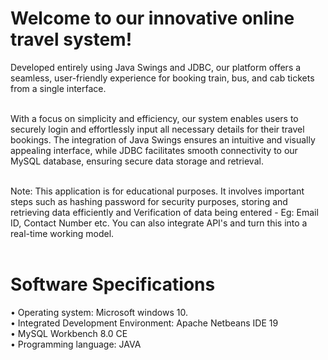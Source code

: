 # Welcome to our innovative online travel system!<br>

Developed entirely using Java Swings and JDBC, our platform offers a seamless, user-friendly experience for booking train, bus, and cab tickets from a single interface.<br><br>

With a focus on simplicity and efficiency, our system enables users to securely login and effortlessly input all necessary details for their travel bookings. The integration of Java Swings ensures an intuitive and visually appealing interface, while JDBC facilitates smooth connectivity to our MySQL database, ensuring secure data storage and retrieval.<br><br>

Note: This application is for educational purposes. It involves important steps such as hashing password for security purposes, storing and retrieving data efficiently and Verification of data being entered - Eg: Email ID, Contact Number etc. You can also integrate API's and turn this into a real-time working model.<br><br>

# Software Specifications <br>
• Operating system: Microsoft windows 10.<br>
• Integrated Development Environment: Apache Netbeans IDE 19<br>
• MySQL Workbench 8.0 CE<br>
• Programming language: JAVA<br>

